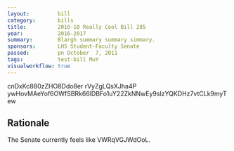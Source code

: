 ```yaml
---
layout:         bill
category:       bills
title:          2016-10 Really Cool Bill 285
year:           2016-2017
summary:        Blargh summary summary simmary.
sponsors:       LHS Student-Faculty Senate
passed:         pn October  7, 2011
tags:           test-bill MuY
visualworkflow: true
---
```



cnDxKc880zZHO8Ddo8er rVyZgLQsXJha4P ywHovMAeYof6OWfSBRk66lDBFo1uY22ZkNNwEy9sIzYQKDHz7vtCLk9myTew 




Rationale
---------
The Senate currently feels like VWRqVGJWdOoL.
